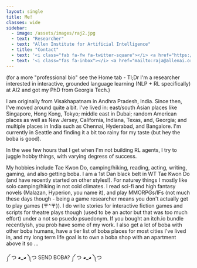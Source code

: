 ```yaml
---
layout: single
title: Me!
classes: wide
sidebar:
  - image: /assets/images/raj2.jpg
  - text: "Researcher"
  - text: "Allen Institute for Artificial Intelligence"
  - title: "Contact"
  - text: '<i class="fab fa-fw fa-twitter-square"></i> <a href="https://twitter.com/rajammanabrolu">@rajammanabrolu</a>'
  - text: '<i class="fas fa-inbox"></i> <a href="mailto:raja@allenai.org">raja@allenai.org</a>'
---
```

(for a more "professional bio" see the Home tab - Tl;Dr I'm a researcher interested in interactive, grounded language learning (NLP + RL specifically) at AI2 and got my PhD from Georgia Tech.)

I am originally from Visakhapatnam in Andhra Pradesh, India. Since then, I've moved around quite a bit. I've lived in: east/south Asian places like Singapore, Hong Kong, Tokyo; middle east in Dubai; random American places as well as New Jersey, California, Indiana, Texas, and, Georgia; and multiple places in India such as Chennai, Hyderabad, and Bangalore. I'm currently in Seattle and finding it a bit too rainy for my taste (but hey the boba is good).

In the wee few hours that I get when I'm not building RL agents, I try to juggle hobby things, with varying degress of success.

My hobbies include Tae Kwon Do, camping/hiking, reading, acting, writing, gaming, and also getting boba. I am a 1st Dan black belt in WT Tae Kwon Do (and have recently started on other styles!). For naturey things I mostly like solo camping/hiking in not cold climates. I read sci-fi and high fantasy novels (Malazan, Hyperion, you name it), and play MMORPGs/IFs (not much these days though - being a game researcher means you don't actually get to play games (〒^〒)). I do write stories for interactive fiction games and scripts for theatre plays though (used to be an actor but that was too much effort) under a not so psuedo psuedonym. If you bought an itch.io bundle recentlyish, you prob have some of my work. I also get a lot of boba with other boba humans, have a tier list of boba places for most cities I've lived in, and my long term life goal is to own a boba shop with an apartment above it so ...

༼ つ ◕\_◕ ༽つ SEND BOBA? ༼ つ ◕\_◕ ༽つ 
